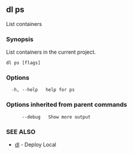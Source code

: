 ## dl ps

List containers

### Synopsis

List containers in the current project.

```
dl ps [flags]
```

### Options

```
  -h, --help   help for ps
```

### Options inherited from parent commands

```
      --debug   Show more output
```

### SEE ALSO

* [dl](dl.md)     - Deploy Local

